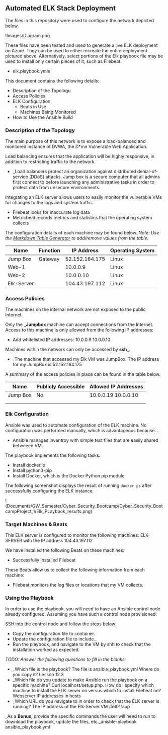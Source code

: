 ## Automated ELK Stack Deployment

The files in this repository were used to configure the network depicted below.

!Images/Diagram.png

These files have been tested and used to generate a live ELK deployment on Azure. They can be used to either recreate the entire deployment pictured above. Alternatively, select portions of the Elk playbook file may be used to install only certain pieces of it, such as Filebeat.

  - elk.playbook.ymle

This document contains the following details:
- Description of the Topologu
- Access Policies
- ELK Configuration
  - Beats in Use
  - Machines Being Monitored
- How to Use the Ansible Build


### Description of the Topology

The main purpose of this network is to expose a load-balanced and monitored instance of DVWA, the D*mn Vulnerable Web Application.

Load balancing ensures that the application will be highly responsive, in addition to restricting traffic to the network.
- _Load balancers protect an organization against distributed denial-of-service (DDoS) attacks. Jump box is a secure computer that all admins first connect to before launching any administrative tasks in order to protect data from unsecure environments. 

Integrating an ELK server allows users to easily monitor the vulnerable VMs for changes to the logs and system traffic.
- Filebeat looks for inaccurate log data
- Metricbeat records metrics and statistics that the operating system collects

The configuration details of each machine may be found below.
_Note: Use the [Markdown Table Generator](http://www.tablesgenerator.com/markdown_tables) to add/remove values from the table_.

| Name      | Function | IP Address    | Operating System |
|---------- |----------|------------   |------------------|
| Jump Box  | Gateway  |52.152.164.175 | Linux            |
| Web-1     |          |10.0.0.9       | Linux            |
| Web-2     |          |10.0.0.10      | Linux            |
| Elk-Server|          |104.43.197.112 | Linux            |
 
### Access Policies

The machines on the internal network are not exposed to the public Internet. 

Only the ___Jumpbox__ machine can accept connections from the Internet. Access to this machine is only allowed from the following IP addresses:
- Add whitelisted IP addresses: 10.0.0.9 10.0.0.10

Machines within the network can only be accessed by __ssh___.
- _The machine that accessed my Elk VM was JumpBox. The IP address for my JumpBox is 52.152.164.175 

A summary of the access policies in place can be found in the table below.

| Name     | Publicly Accessible | Allowed IP Addresses |
|----------|---------------------|----------------------|
| Jump Box | No                  | 10.0.0.19 10.0.0.10  |
|          |                     |                      |
|          |                     |                      |

### Elk Configuration

Ansible was used to automate configuration of the ELK machine. No configuration was performed manually, which is advantageous because...
- Ansible manages inventroy with simple text files that are easily shared betweeen VM.

The playbook implements the following tasks:
- Install docker.io
- Install python3-pip
- Install Docker, which is the Docker Python pip module

The following screenshot displays the result of running `docker ps` after successfully configuring the ELK instance.

!(Documents/GW_Semester/Cyber_Security_Bootcamp/Cyber_Security_BootcampProject_1/Elk_PLaybook_results.png)

### Target Machines & Beats
This ELK server is configured to monitor the following machines:
ELK-SERVER with the IP address 104.43.197.112

We have installed the following Beats on these machines:
- Successfully installed Filebeat

These Beats allow us to collect the following information from each machine:
- Filebeat monitors the log files or locations that my VM collects.

### Using the Playbook
In order to use the playbook, you will need to have an Ansible control node already configured. Assuming you have such a control node provisioned: 

SSH into the control node and follow the steps below:
- Copy the configuration file to container.
- Update the configuration file to include...
- Run the playbook, and navigate to the VM by shh to check that the installation worked as expected.

_TODO: Answer the following questions to fill in the blanks:_
- _Which file is the playbook? The file is ansible_playbook.yml Where do you copy it? Lesson 12.3
- _Which file do you update to make Ansible run the playbook on a specific machine? Curl localhost/setup.php. How do I specify which machine to install the ELK server on versus which to install Filebeat on? Webserver IP addresses in hosts
- _Which URL do you navigate to in order to check that the ELK server is running? The IP address of the Elk-Server VM /5601/app

_As a **Bonus**, provide the specific commands the user will need to run to download the playbook, update the files, etc._anisble-playbook ansible_playbook.yml